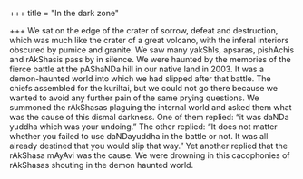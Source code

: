 +++
title = "In the dark zone"

+++
We sat on the edge of the crater of sorrow, defeat and destruction,
which was much like the crater of a great volcano, with the inferal
interiors obscured by pumice and granite. We saw many yakShIs, apsaras,
pishAchis and rAkShasis pass by in silence. We were haunted by the
memories of the fierce battle at the pAShaNDa hill in our native land in
2003. It was a demon-haunted world into which we had slipped after that
battle. The chiefs assembled for the kuriltai, but we could not go there
because we wanted to avoid any further pain of the same prying
questions. We summoned the rAkShasas plaguing the internal world and
asked them what was the cause of this dismal darkness. One of them
replied: “it was daNDa yuddha which was your undoing.” The other
replied: “It does not matter whether you failed to use daNDayuddha in
the battle or not. It was all already destined that you would slip that
way.” Yet another replied that the rAkShasa mAyAvi was the cause. We
were drowning in this cacophonies of rAkShasas shouting in the demon
haunted world.
